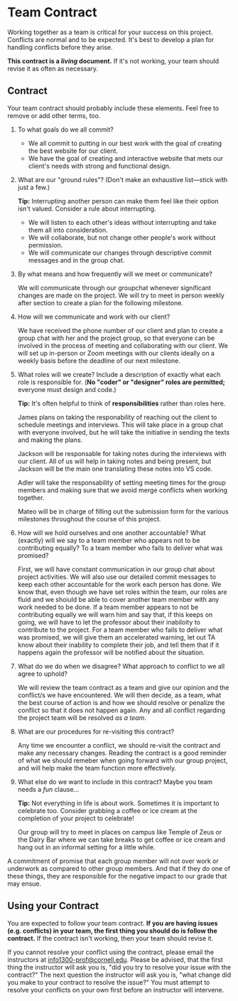 # Team Contract

Working together as a team is critical for your success on this project. Conflicts are normal and to be expected. It's best to develop a plan for handling conflicts before they arise.

**This contract is a _living_ document.** If it's not working, your team should revise it as often as necessary.

## Contract

Your team contract should probably include these elements. Feel free to remove or add other terms, too.

1. To what goals do we all commit?

    - We all commit to putting in our best work with the goal of creating the best website for our client.
    - We have the goal of creating and interactive website that mets our client's needs with strong and functional design.

2. What are our "ground rules"? (Don't make an exhaustive list—stick with just a few.)

    **Tip:** Interrupting another person can make them feel like their option isn't valued. Consider a rule about interrupting.

    - We will listen to each other's ideas without interrupting and take them all into consideration.
    - We will collaborate, but not change other people's work without permission.
    - We will communicate our changes through descriptive commit messages and in the group chat.

3. By what means and how frequently will we meet or communicate?

    We will communicate through our groupchat whenever significant changes are made on the project. We will try to meet in person weekly after section to create a plan for the following milestone.

4. How will we communicate and work with our client?

    We have received the phone number of our client and plan to create a group chat with her and the project group, so that everyone can be involved in the process of meeting and collaborating with our client. We will set up in-person or Zoom meetings with our clients ideally on a weekly basis before the deadline of our next milestone.

5. What roles will we create? Include a description of exactly what each role is responsible for. (**No "coder" or "designer" roles are permitted;** everyone must design and code.)

    **Tip:** It's often helpful to think of **responsibilities** rather than roles here.

    James plans on taking the responability of reaching out the client to schedule meetings and interviews. This will take place in a group chat with everyone involved, but he will take the initiative in sending the texts and making the plans.

    Jackson will be responsable for taking notes during the interviews with our client. All of us will help in taking notes and being present, but Jackson will be the main one translating these notes into VS code.

    Adler will take the responsability of setting meeting times for the group members and making sure that we avoid merge conflicts when working together.

    Mateo will be in charge of filling out the submission form for the various milestones throughout the course of this project.

6. How will we hold ourselves and one another accountable? What (exactly) will we say to a team member who appears not to be contributing equally? To a team member who fails to deliver what was promised?

    First, we will have constant communication in our group chat about project activities. We will also use our detailed commit messages to keep each other accountable for the work each person has done. We know that, even though we have set roles within the team, our roles are fluid and we shoiuld be able to cover another team member with any work needed to be done. If a team member appears to not be contributing equally we will warn him and say that, if this keeps on going, we will have to let the professor about their inabiloity to contribute to the project. For a team member who fails to deliver what was promised, we will give them an accelerated warning, let out TA know about their inability to complete their job, and tell them that if it happens again the professor will be notified about the situation.

7. What do we do when we disagree? What approach to conflict to we all agree to uphold?

    We will review the team contract as a team and give our opinion and the conflict/s we have encountered. We will then decide, as a team, what the best course of action is and how we should resolve or penalize the conflict so that it does not happen again. Any and all conflict regarding the project team will be resolved *as a team*.

8. What are our procedures for re-visiting this contract?

    Any time we encounter a conflict, we should re-visit the contract and make any necessary changes. Reading the contract is a good reminder of what we should remeber when going forward with our group project, and will help make the team function more effectively.

9. What else do we want to include in this contract? Maybe you team needs a _fun_ clause...

    **Tip:** Not everything in life is about work. Sometimes it is important to celebrate too. Consider grabbing a coffee or ice cream at the completion of your project to celebrate!

    Our group will try to meet in places on campus like Temple of Zeus or the Dairy Bar where we can take breaks to get coffee or ice cream and hang out in an informal setting for a little while.

A commitment of promise that each group member will not over work or underwork as compared to other group members. And that if they do one of these things, they are responsible for the negative impact to our grade that may ensue.

## Using your Contract

You are expected to follow your team contract. **If you are having issues (e.g. conflicts) in your team, the first thing you should do is follow the contract.** If the contract isn't working, then your team should revise it.

If you cannot resolve your conflict using the contract, please email the instructors at <info1300-prof@cornell.edu>. Please be advised, that the first thing the instructor will ask you is, "did you try to resolve your issue with the contract?" The next question the instructor will ask you is, "what change did you make to your contract to resolve the issue?" You must attempt to resolve your conflicts on your own first before an instructor will intervene.
